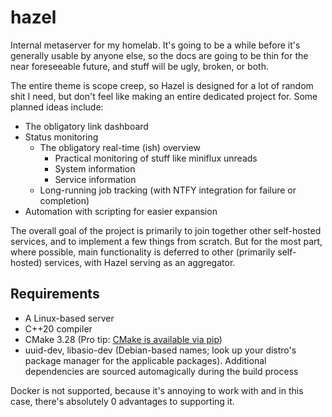 # hazel


Internal metaserver for my homelab. It's going to be a while before it's generally usable by anyone else, so the docs are going to be thin for the near foreseeable future, and stuff will be ugly, broken, or both.

The entire theme is scope creep, so Hazel is designed for a lot of random shit I need, but don't feel like making an entire dedicated project for. Some planned ideas include:

* The obligatory link dashboard
* Status monitoring
    * The obligatory real-time (ish) overview
        * Practical monitoring of stuff like miniflux unreads
        * System information
        * Service information
    * Long-running job tracking (with NTFY integration for failure or completion)
* Automation with scripting for easier expansion

The overall goal of the project is primarily to join together other self-hosted services, and to implement a few things from scratch. But for the most part, where possible, main functionality is deferred to other (primarily self-hosted) services, with Hazel serving as an aggregator.

## Requirements

* A Linux-based server
* C++20 compiler
* CMake 3.28 (Pro tip: [CMake is available via pip](https://pypi.org/project/cmake/))
* uuid-dev, libasio-dev (Debian-based names; look up your distro's package manager for the applicable packages). Additional dependencies are sourced automagically during the build process

Docker is not supported, because it's annoying to work with and in this case, there's absolutely 0 advantages to supporting it.

